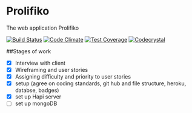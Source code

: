 # Prolifiko

The web application Prolifiko

[![Build Status](https://travis-ci.org/Prolifiko/prolifiko.svg?branch=master)](https://travis-ci.org/Prolifiko/prolifiko)
[![Code Climate](https://codeclimate.com/github/Prolifiko/prolifiko/badges/gpa.svg)](https://codeclimate.com/github/Prolifiko/prolifiko)
[![Test Coverage](https://codeclimate.com/github/Prolifiko/prolifiko/badges/coverage.svg)](https://codeclimate.com/github/Prolifiko/prolifiko/coverage)
[![Codecrystal](https://img.shields.io/badge/code-crystal-5CB3FF.svg)](http://codecrystal.herokuapp.com/graph/Prolifiko/prolifiko/master)


##Stages of work
+ [x] Interview with client
+ [x] Wireframing and user stories
+ [x] Assigning difficulty and priority to user stories
+ [x] setup (agree on coding standards, git hub and file structure, heroku, databse, badges)
+ [x] set up Hapi server
+ [ ] set up mongoDB
